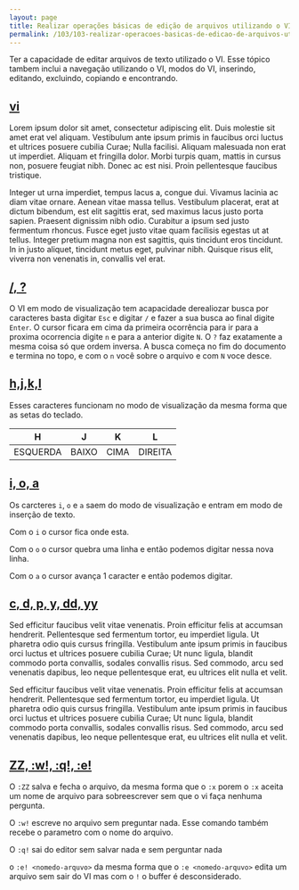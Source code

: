 ```yaml
---
layout: page
title: Realizar operações básicas de edição de arquivos utilizando o VI (Peso 3)
permalink: /103/103-realizar-operacoes-basicas-de-edicao-de-arquivos-utilizando-o-VI
---
```


Ter a capacidade de editar arquivos de texto utilizado o VI. Esse tópico tambem inclui a navegação utilizando o VI, modos do VI, inserindo, editando, excluindo, copiando e encontrando.


## [vi](#)

Lorem ipsum dolor sit amet, consectetur adipiscing elit. Duis molestie sit amet erat vel aliquam. Vestibulum ante ipsum primis in faucibus orci luctus et ultrices posuere cubilia Curae; Nulla facilisi. Aliquam malesuada non erat ut imperdiet. Aliquam et fringilla dolor. Morbi turpis quam, mattis in cursus non, posuere feugiat nibh. Donec ac est nisi. Proin pellentesque faucibus tristique.

Integer ut urna imperdiet, tempus lacus a, congue dui. Vivamus lacinia ac diam vitae ornare. Aenean vitae massa tellus. Vestibulum placerat, erat at dictum bibendum, est elit sagittis erat, sed maximus lacus justo porta sapien. Praesent dignissim nibh odio. Curabitur a ipsum sed justo fermentum rhoncus. Fusce eget justo vitae quam facilisis egestas ut at tellus. Integer pretium magna non est sagittis, quis tincidunt eros tincidunt. In in justo aliquet, tincidunt metus eget, pulvinar nibh. Quisque risus elit, viverra non venenatis in, convallis vel erat.

## [/, ?](#)

O VI em modo de visualização tem acapacidade derealiozar busca por caracteres basta digitar `Esc` e digitar `/` e fazer a sua busca ao final digite `Enter`. O cursor ficara em cima da primeira ocorrência para ir para a proxima ocorrencia digite `n` e para a anterior digite `N`. O `?` faz exatamente a mesma coisa só que ordem inversa. A busca começa no fim do documento e termina no topo, e com o `n` você sobre o arquivo e com `N` voce desce.


## [h,j,k,l](#)

Esses caracteres funcionam no modo de visualização da mesma forma que as setas do teclado.

<table class="table"> 
<thead>
<th>H</th>
<th>J</th>
<th>K</th>
<th>L</th> 
</thead>
<tbody>
<tr>
<td>ESQUERDA</td>
<td>BAIXO</td>
<td>CIMA</td>
<td>DIREITA</td>
</tr>
</tbody>
</table>



## [i, o, a](#)

Os carcteres `i`, `o` e `a` saem do modo de visualização e entram em modo de inserção de texto.

Com o `i` o cursor fica onde esta.

Com o `o` o cursor quebra uma linha e então podemos digitar nessa nova linha.

Com o `a` o cursor avança 1 caracter e então podemos digitar.

## [c, d, p, y, dd, yy](#)

Sed efficitur faucibus velit vitae venenatis. Proin efficitur felis at accumsan hendrerit. Pellentesque sed fermentum tortor, eu imperdiet ligula. Ut pharetra odio quis cursus fringilla. Vestibulum ante ipsum primis in faucibus orci luctus et ultrices posuere cubilia Curae; Ut nunc ligula, blandit commodo porta convallis, sodales convallis risus. Sed commodo, arcu sed venenatis dapibus, leo neque pellentesque erat, eu ultrices elit nulla et velit.

Sed efficitur faucibus velit vitae venenatis. Proin efficitur felis at accumsan hendrerit. Pellentesque sed fermentum tortor, eu imperdiet ligula. Ut pharetra odio quis cursus fringilla. Vestibulum ante ipsum primis in faucibus orci luctus et ultrices posuere cubilia Curae; Ut nunc ligula, blandit commodo porta convallis, sodales convallis risus. Sed commodo, arcu sed venenatis dapibus, leo neque pellentesque erat, eu ultrices elit nulla et velit.

## [ZZ, :w!, :q!, :e!](#)

O `:ZZ` salva e fecha o arquivo, da mesma forma que o `:x` porem o `:x` aceita um nome de arquivo para sobreescrever sem que o vi faça nenhuma pergunta.

O `:w!` escreve no arquivo sem preguntar nada. Esse comando também recebe o parametro com o nome do arquivo.

O `:q!` sai do editor sem salvar nada e sem perguntar nada

o `:e! <nomedo-arquvo>` da mesma forma que o `:e <nomedo-arquvo>` edita um arquivo sem sair do VI mas com o `!` o buffer é desconsiderado.
